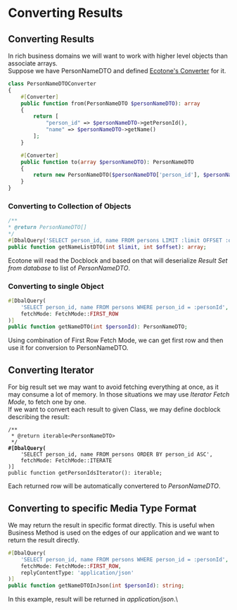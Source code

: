 # Converting Results

## Converting Results

In rich business domains we will want to work with higher level objects than associate arrays. \
Suppose we have PersonNameDTO and defined [Ecotone's Converter](../../../../messaging/conversion/conversion/) for it.

```php
class PersonNameDTOConverter
{
    #[Converter]
    public function from(PersonNameDTO $personNameDTO): array
    {
        return [
            "person_id" => $personNameDTO->getPersonId(),
            "name" => $personNameDTO->getName()
        ];
    }

    #[Converter]
    public function to(array $personNameDTO): PersonNameDTO
    {
        return new PersonNameDTO($personNameDTO['person_id'], $personNameDTO['name']);
    }
}
```

### Converting to Collection of Objects

```php
/**
* @return PersonNameDTO[]
*/
#[DbalQuery('SELECT person_id, name FROM persons LIMIT :limit OFFSET :offset')]
public function getNameListDTO(int $limit, int $offset): array;
```

Ecotone will read the Docblock and based on that will deserialize _Result Set from database_ to list of _PersonNameDTO_.

### Converting to single Object

```php
#[DbalQuery(
    'SELECT person_id, name FROM persons WHERE person_id = :personId',
    fetchMode: FetchMode::FIRST_ROW
)]
public function getNameDTO(int $personId): PersonNameDTO;
```

Using combination of First Row Fetch Mode, we can get first row and then use it for conversion to PersonNameDTO.

## Converting Iterator

For big result set we may want to avoid fetching everything at once, as it may consume a lot of memory. In those situations we may use _Iterator Fetch Mode_, to fetch one by one.\
If we want to convert each result to given Class, we may define docblock describing the result:

<pre class="language-php"><code class="lang-php">/**
 * @return iterable&#x3C;PersonNameDTO>
 */
<strong>#[DbalQuery(
</strong>    'SELECT person_id, name FROM persons ORDER BY person_id ASC',
    fetchMode: FetchMode::ITERATE
)]
public function getPersonIdsIterator(): iterable;
</code></pre>

Each returned row will be automatically convertered to _PersonNameDTO_.

## Converting to specific Media Type Format

We may return the result in specific format directly. This is useful when Business Method is used on the edges of our application and we want to return the result directly.

```php
#[DbalQuery(
    'SELECT person_id, name FROM persons WHERE person_id = :personId',
    fetchMode: FetchMode::FIRST_ROW,
    replyContentType: 'application/json'
)]
public function getNameDTOInJson(int $personId): string;
```

In this example, result will be returned in _application/json_.\
